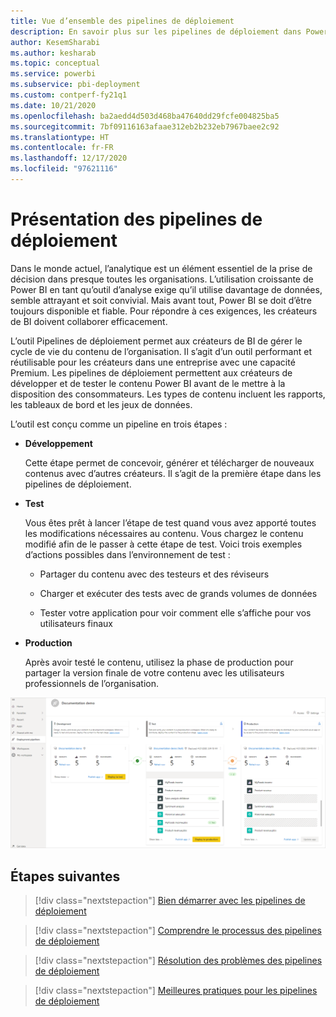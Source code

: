 ```yaml
---
title: Vue d’ensemble des pipelines de déploiement
description: En savoir plus sur les pipelines de déploiement dans Power BI
author: KesemSharabi
ms.author: kesharab
ms.topic: conceptual
ms.service: powerbi
ms.subservice: pbi-deployment
ms.custom: contperf-fy21q1
ms.date: 10/21/2020
ms.openlocfilehash: ba2aedd4d503d468ba47640dd29fcfe004825ba5
ms.sourcegitcommit: 7bf09116163afaae312eb2b232eb7967baee2c92
ms.translationtype: HT
ms.contentlocale: fr-FR
ms.lasthandoff: 12/17/2020
ms.locfileid: "97621116"
---
```

# <a name="introduction-to-deployment-pipelines"></a>Présentation des pipelines de déploiement

Dans le monde actuel, l’analytique est un élément essentiel de la prise de décision dans presque toutes les organisations. L’utilisation croissante de Power BI en tant qu’outil d’analyse exige qu’il utilise davantage de données, semble attrayant et soit convivial. Mais avant tout, Power BI se doit d’être toujours disponible et fiable. Pour répondre à ces exigences, les créateurs de BI doivent collaborer efficacement.

L’outil Pipelines de déploiement permet aux créateurs de BI de gérer le cycle de vie du contenu de l’organisation. Il s’agit d’un outil performant et réutilisable pour les créateurs dans une entreprise avec une capacité Premium. Les pipelines de déploiement permettent aux créateurs de développer et de tester le contenu Power BI avant de le mettre à la disposition des consommateurs. Les types de contenu incluent les rapports, les tableaux de bord et les jeux de données.

L’outil est conçu comme un pipeline en trois étapes :

* **<a name="development"></a>Développement**
    
    Cette étape permet de concevoir, générer et télécharger de nouveaux contenus avec d’autres créateurs. Il s’agit de la première étape dans les pipelines de déploiement.

* **<a name="test"></a>Test**

    Vous êtes prêt à lancer l’étape de test quand vous avez apporté toutes les modifications nécessaires au contenu. Vous chargez le contenu modifié afin de le passer à cette étape de test. Voici trois exemples d’actions possibles dans l’environnement de test :

    * Partager du contenu avec des testeurs et des réviseurs

    * Charger et exécuter des tests avec de grands volumes de données

    * Tester votre application pour voir comment elle s’affiche pour vos utilisateurs finaux

* **<a name="production"></a>Production**

    Après avoir testé le contenu, utilisez la phase de production pour partager la version finale de votre contenu avec les utilisateurs professionnels de l’organisation.

![Capture d’écran d’un pipeline de déploiement opérationnel avec les trois étapes (développement, test et production) renseignées.](media/deployment-pipelines-overview/deployment-pipelines.png)

## <a name="next-steps"></a>Étapes suivantes

>[!div class="nextstepaction"]
>[Bien démarrer avec les pipelines de déploiement](deployment-pipelines-get-started.md)

>[!div class="nextstepaction"]
>[Comprendre le processus des pipelines de déploiement](deployment-pipelines-process.md)

>[!div class="nextstepaction"]
>[Résolution des problèmes des pipelines de déploiement](deployment-pipelines-troubleshooting.md)

>[!div class="nextstepaction"]
>[Meilleures pratiques pour les pipelines de déploiement](deployment-pipelines-best-practices.md)
